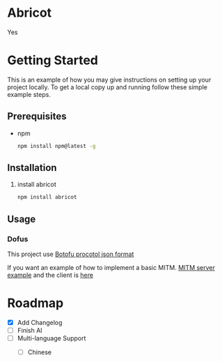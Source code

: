# Abricot

Yes

# Getting Started

This is an example of how you may give instructions on setting up your project locally.
To get a local copy up and running follow these simple example steps.

## Prerequisites

* npm
  ```sh
  npm install npm@latest -g
  ```

## Installation

1. install abricot
   ```sh
   npm install abricot
   ```

## Usage

### Dofus

This project use [Botofu procotol json format](https://gitlab.com/botofu/botofu/-/tree/dev/src/botofu/protocol/parser)

If you want an example of how to implement a basic MITM.
[MITM server example](https://github.com/steelblockchain/abricot/blob/main/scripts/basic_mitm.js) and the client is [here](https://github.com/steelblockchain/abricot/blob/main/scripts/basic_mitm.html)

# Roadmap

- [x] Add Changelog
- [ ] Finish AI
- [ ] Multi-language Support
    - [ ] Chinese

